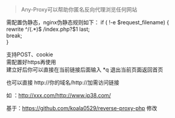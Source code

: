 > Any-Proxy可以帮助你匿名反向代理浏览任何网站  
  
需配置伪静态，nginx伪静态规则如下：
if ( !-e $request_filename) {  
       rewrite ^/(.*)$ /index.php?$1 last;  
       break;  
}  
  
支持POST、cookie  
需配置好https再使用  
建立好后你可以直接在当前链接后面输入 *q 退出当前页面返回首页  

也可以直接 http://你的域名/http://加需访问链接  
  
如 ：http://xxx.com/http://www.ip38.com/  
  
  
  
基于：https://github.com/koala0529/reverse-proxy-php 修改  
  
